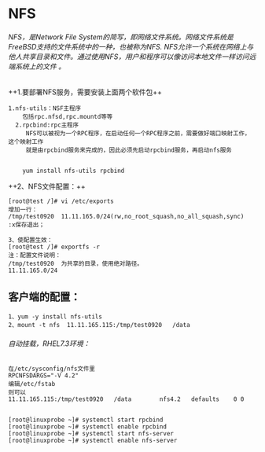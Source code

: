 # NFS

######    NFS，是Network File System的简写，即网络文件系统。网络文件系统是FreeBSD支持的文件系统中的一种，也被称为NFS.  NFS允许一个系统在网络上与他人共享目录和文件。通过使用NFS，用户和程序可以像访问本地文件一样访问远端系统上的文件 。
   
   
  ++1.要部署NFS服务，需要安装上面两个软件包++
  
```
1.nfs-utils：NSF主程序
    包括rpc.nfsd,rpc.mountd等等
  2.rpcbind:rpc主程序
     NFS可以被视为一个RPC程序，在启动任何一个RPC程序之前，需要做好端口映射工作，这个映射工作
     就是由rpcbind服务来完成的，因此必须先启动rpcbind服务，再启动nfs服务
     
     
    yum install nfs-utils rpcbind
```

    
    
    
++2、NFS文件配置：++

```
[root@test /]# vi /etc/exports 
增加一行：
/tmp/test0920  11.11.165.0/24(rw,no_root_squash,no_all_squash,sync)
:x保存退出；

3、使配置生效：
[root@test /]# exportfs -r
注：配置文件说明：
/tmp/test0920  为共享的目录，使用绝对路径。
11.11.165.0/24
```


## 客户端的配置：

```
1、yum -y install nfs-utils
2、mount -t nfs  11.11.165.115:/tmp/test0920   /data
```




###### 自动挂载，RHEL7.3环境：

```
在/etc/sysconfig/nfs文件里
RPCNFSDARGS="-V 4.2"
编辑/etc/fstab
则可以
11.11.165.115:/tmp/test0920   /data        nfs4.2   defaults    0 0


[root@linuxprobe ~]# systemctl start rpcbind
[root@linuxprobe ~]# systemctl enable rpcbind
[root@linuxprobe ~]# systemctl start nfs-server
[root@linuxprobe ~]# systemctl enable nfs-server
```

